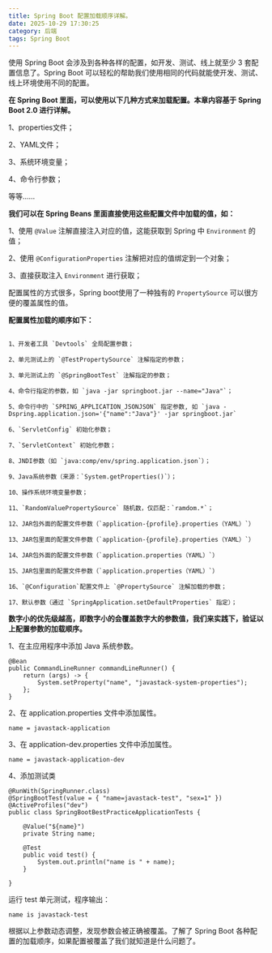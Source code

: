 ```yaml
---
title: Spring Boot 配置加载顺序详解。
date: 2025-10-29 17:30:25
category: 后端
tags: Spring Boot
---
```


使用 Spring Boot 会涉及到各种各样的配置，如开发、测试、线上就至少 3 套配置信息了。Spring Boot 可以轻松的帮助我们使用相同的代码就能使开发、测试、线上环境使用不同的配置。

**在 Spring Boot 里面，可以使用以下几种方式来加载配置。本章内容基于 Spring Boot 2.0 进行详解。**

1、properties文件；

2、YAML文件；

3、系统环境变量；

4、命令行参数；

等等……

**我们可以在 Spring Beans 里面直接使用这些配置文件中加载的值，如：**

1、使用 `@Value` 注解直接注入对应的值，这能获取到 Spring 中 `Environment` 的值；

2、使用 `@ConfigurationProperties` 注解把对应的值绑定到一个对象；

3、直接获取注入 `Environment` 进行获取；


配置属性的方式很多，Spring boot使用了一种独有的 `PropertySource` 可以很方便的覆盖属性的值。

**配置属性加载的顺序如下：**

```

1、开发者工具 `Devtools` 全局配置参数；

2、单元测试上的 `@TestPropertySource` 注解指定的参数；

3、单元测试上的 `@SpringBootTest` 注解指定的参数；

4、命令行指定的参数，如 `java -jar springboot.jar --name="Java"`；

5、命令行中的 `SPRING_APPLICATION_JSONJSON` 指定参数, 如 `java -Dspring.application.json='{"name":"Java"}' -jar springboot.jar`

6、`ServletConfig` 初始化参数；

7、`ServletContext` 初始化参数；

8、JNDI参数（如 `java:comp/env/spring.application.json`）；

9、Java系统参数（来源：`System.getProperties()`）；

10、操作系统环境变量参数；

11、`RandomValuePropertySource` 随机数，仅匹配：`ramdom.*`；

12、JAR包外面的配置文件参数（`application-{profile}.properties（YAML）`）

13、JAR包里面的配置文件参数（`application-{profile}.properties（YAML）`）

14、JAR包外面的配置文件参数（`application.properties（YAML）`）

15、JAR包里面的配置文件参数（`application.properties（YAML）`）

16、`@Configuration`配置文件上 `@PropertySource` 注解加载的参数；

17、默认参数（通过 `SpringApplication.setDefaultProperties` 指定）；

```

**数字小的优先级越高，即数字小的会覆盖数字大的参数值，我们来实践下，验证以上配置参数的加载顺序。**

1、在主应用程序中添加 Java 系统参数。

```
@Bean
public CommandLineRunner commandLineRunner() {
	return (args) -> {
		System.setProperty("name", "javastack-system-properties");
	};
}
```

2、在 application.properties 文件中添加属性。

```
name = javastack-application
```

3、在 application-dev.properties 文件中添加属性。

```
name = javastack-application-dev

```

4、添加测试类

```
@RunWith(SpringRunner.class)
@SpringBootTest(value = { "name=javastack-test", "sex=1" })
@ActiveProfiles("dev")
public class SpringBootBestPracticeApplicationTests {

	@Value("${name}")
	private String name;

	@Test
	public void test() {
		System.out.println("name is " + name);
	}

}
```

运行 test 单元测试，程序输出：

```
name is javastack-test
```

根据以上参数动态调整，发现参数会被正确被覆盖。了解了 Spring Boot 各种配置的加载顺序，如果配置被覆盖了我们就知道是什么问题了。


